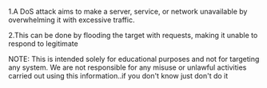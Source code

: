 1.A DoS attack aims to make a server, service, or network unavailable by overwhelming it with excessive traffic. 

2.This can be done by flooding the target with requests, making it unable to respond to legitimate 

NOTE: This is intended solely for educational purposes and not for targeting any system. We are not responsible for any misuse or unlawful activities carried out using this information..if you don't know just don't do it 
